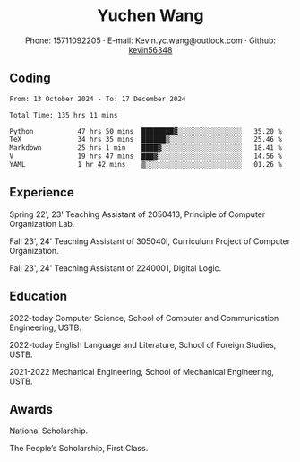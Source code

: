  <center>
     <h1>Yuchen Wang</h1>
     <div>
         <span>
             Phone:
             15711092205
         </span>
         ·
         <span>
             E-mail:
             Kevin.yc.wang@outlook.com
         </span>
         ·
         <span>
             Github:
             <a href="https://github.com/kevin56348">kevin56348</a>
         </span>
     </div>
 </center>

## Coding

<!-- ![Top Langs](https://github-readme-stats.vercel.app/api/top-langs/?username=kevin56348) -->

<!--START_SECTION:waka-->

```txt
From: 13 October 2024 - To: 17 December 2024

Total Time: 135 hrs 11 mins

Python           47 hrs 50 mins  ████████▓░░░░░░░░░░░░░░░░   35.20 %
TeX              34 hrs 35 mins  ██████▒░░░░░░░░░░░░░░░░░░   25.46 %
Markdown         25 hrs 1 min    ████▓░░░░░░░░░░░░░░░░░░░░   18.41 %
V                19 hrs 47 mins  ███▓░░░░░░░░░░░░░░░░░░░░░   14.56 %
YAML             1 hr 42 mins    ▒░░░░░░░░░░░░░░░░░░░░░░░░   01.26 %
```

<!--END_SECTION:waka-->

## Experience 

Spring 22', 23' Teaching Assistant of 2050413, Principle of Computer Organization Lab.

Fall 23', 24' Teaching Assistant of 305040I, Curriculum Project of Computer Organization.

Fall 23', 24' Teaching Assistant of 2240001, Digital Logic.

## Education

2022-today Computer Science, School of Computer and Communication Engineering, USTB.

2022-today English Language and Literature, School of Foreign Studies, USTB.

2021-2022 Mechanical Engineering, School of Mechanical Engineering, USTB.

## Awards

National Scholarship.

The People’s Scholarship, First Class.
